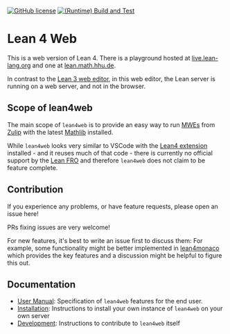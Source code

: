 [![GitHub license](https://img.shields.io/badge/License-Apache_2.0-blue.svg)](https://github.com/leanprover-community/lean4web/blob/main/LICENSE)
[![(Runtime) Build and Test](https://github.com/leanprover-community/lean4web/actions/workflows/build.yml/badge.svg)](https://github.com/leanprover-community/lean4web/actions/workflows/build.yml)


# Lean 4 Web

This is a web version of Lean 4. There is a playground hosted at [live.lean-lang.org](https://live.lean-lang.org) and one at [lean.math.hhu.de](https://lean.math.hhu.de).

In contrast to the [Lean 3 web editor](https://github.com/leanprover-community/lean-web-editor), in this web editor, the Lean server is
running on a web server, and not in the browser.

## Scope of lean4web

The main scope of `lean4web` is to provide an easy way to run [MWEs](https://leanprover-community.github.io/mwe.html) from [Zulip](https://leanprover.zulipchat.com) with the latest [Mathlib](https://github.com/leanprover-community/mathlib4) installed.

While `lean4web` looks very similar to VSCode with the [Lean4 extension](https://marketplace.visualstudio.com/items?itemName=leanprover.lean4) installed - and it reuses much of that code - there is currently no official support by the [Lean FRO](https://lean-fro.org) and therefore `lean4web` does not claim to be feature complete. 

## Contribution

If you experience any problems, or have feature requests, please open an issue here!

PRs fixing issues are very welcome!

For new features, it's best to write an issue first to discuss them: For example, some functionality might be better implemented in [lean4monaco](https://github.com/hhu-adam/lean4monaco) which provides the key features and a discussion might be helpful to figure this out. 

## Documentation

- [User Manual](./doc/Usage.md): Specification of `lean4web` features for the end user.
- [Installation](./doc/Installation.md): Instructions to install your own instance of `lean4web` on your own server
- [Development](./doc/Development.md): Instructions to contribute to `lean4web` itself
